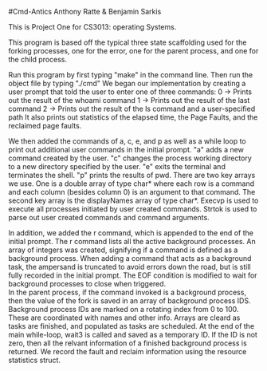 #Cmd-Antics
Anthony Ratte & Benjamin Sarkis

This is Project One for CS3013: operating Systems.

This program is based off the typical three state scaffolding used for the forking processes, one for the error, one for the parent process, and one for the child process.

Run this program by first typing "make" in the command line.  Then run the object file by typing "./cmd"
We began our implementation by creating a user prompt that told the user to enter one of three commands:
   0 -> Prints out the result of the whoami command
   1 -> Prints out the result of the last command
   2 -> Prints out the result of the ls command and a user-specified path
It also prints out statistics of the elapsed time, the Page Faults, and the reclaimed page faults. 

We then added the commands of a, c, e, and p as well as a while loop to print out additional user commands in the initial prompt.  "a" adds a new command created by the user. "c" changes the process working directory to a new directory specified by the user. "e" exits the terminal and terminates the shell. "p" prints the results of pwd. There are two key arrays we use.  One is a double array of type char* where each row is a command and each column (besides column 0) is an argument to that command.  The second key array is the displayNames array of type char*.  Execvp is used to execute all processes initiated by user created commands.  Strtok is used to parse out user created commands and command arguments.

In addition, we added the r command, which is appended to the end of the initial prompt. The r command lists all the active background processes. An array of integers was created, signifying if a command is defined as a background process.  When adding a command that acts as a background task, the ampersand is truncated to avoid errors down the road, but is still fully recorded in the initial prompt.  The EOF condition is modified to wait for background processes to close when triggered.  
	In the parent process, if the command invoked is a background process, then the value of the fork is saved in an array of background process IDS. Background process IDs are marked on a rotating index from 0 to 100. These are coordinated with names and other info.  Arrays are cleard as tasks are finished, and populated as tasks are scheduled.
	At the end of the main while-loop, wait3 is called and saved as a temporary ID.  If the ID is not zero, then all the relvant information of a finished background process is returned.  We record the fault and reclaim information using the resource statistics struct.  

